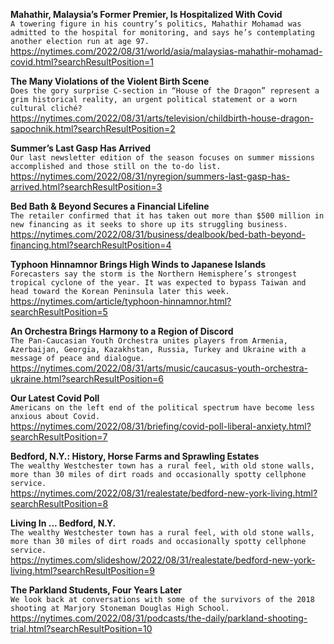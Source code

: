 **Mahathir, Malaysia’s Former Premier, Is Hospitalized With Covid**\
`A towering figure in his country’s politics, Mahathir Mohamad was admitted to the hospital for monitoring, and says he’s contemplating another election run at age 97.`\
https://nytimes.com/2022/08/31/world/asia/malaysias-mahathir-mohamad-covid.html?searchResultPosition=1

**The Many Violations of the Violent Birth Scene**\
`Does the gory surprise C-section in “House of the Dragon” represent a grim historical reality, an urgent political statement or a worn cultural cliché?`\
https://nytimes.com/2022/08/31/arts/television/childbirth-house-dragon-sapochnik.html?searchResultPosition=2

**Summer’s Last Gasp Has Arrived**\
`Our last newsletter edition of the season focuses on summer missions accomplished and those still on the to-do list.`\
https://nytimes.com/2022/08/31/nyregion/summers-last-gasp-has-arrived.html?searchResultPosition=3

**Bed Bath & Beyond Secures a Financial Lifeline**\
`The retailer confirmed that it has taken out more than $500 million in new financing as it seeks to shore up its struggling business.`\
https://nytimes.com/2022/08/31/business/dealbook/bed-bath-beyond-financing.html?searchResultPosition=4

**Typhoon Hinnamnor Brings High Winds to Japanese Islands**\
`Forecasters say the storm is the Northern Hemisphere’s strongest tropical cyclone of the year. It was expected to bypass Taiwan and head toward the Korean Peninsula later this week.`\
https://nytimes.com/article/typhoon-hinnamnor.html?searchResultPosition=5

**An Orchestra Brings Harmony to a Region of Discord**\
`The Pan-Caucasian Youth Orchestra unites players from Armenia, Azerbaijan, Georgia, Kazakhstan, Russia, Turkey and Ukraine with a message of peace and dialogue.`\
https://nytimes.com/2022/08/31/arts/music/caucasus-youth-orchestra-ukraine.html?searchResultPosition=6

**Our Latest Covid Poll**\
`Americans on the left end of the political spectrum have become less anxious about Covid.`\
https://nytimes.com/2022/08/31/briefing/covid-poll-liberal-anxiety.html?searchResultPosition=7

**Bedford, N.Y.: History, Horse Farms and Sprawling Estates**\
`The wealthy Westchester town has a rural feel, with old stone walls, more than 30 miles of dirt roads and occasionally spotty cellphone service.`\
https://nytimes.com/2022/08/31/realestate/bedford-new-york-living.html?searchResultPosition=8

**Living In ... Bedford, N.Y.**\
`The wealthy Westchester town has a rural feel, with old stone walls, more than 30 miles of dirt roads and occasionally spotty cellphone service.`\
https://nytimes.com/slideshow/2022/08/31/realestate/bedford-new-york-living.html?searchResultPosition=9

**The Parkland Students, Four Years Later**\
`We look back at conversations with some of the survivors of the 2018 shooting at Marjory Stoneman Douglas High School.`\
https://nytimes.com/2022/08/31/podcasts/the-daily/parkland-shooting-trial.html?searchResultPosition=10

